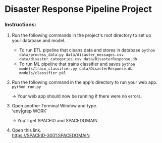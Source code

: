 # Disaster Response Pipeline Project

### Instructions:
1. Run the following commands in the project's root directory to set up your database and model.

    - To run ETL pipeline that cleans data and stores in database
        `python data/process_data.py data/disaster_messages.csv data/disaster_categories.csv data/DisasterResponse.db`
    - To run ML pipeline that trains classifier and saves
        `python models/train_classifier.py data/DisasterResponse.db models/classifier.pkl`

2. Run the following command in the app's directory to run your web app.  
    `python run.py`
    
   -> Your web app should now be running if there were no errors.

3. Open another Terminal Window and type.  
   'env|grep WORK'
   
   -> You'll get SPACEID and SPACEDOMAIN.
   
4. Open this link.  
   https://SPACEID-3001.SPACEDOMAIN
